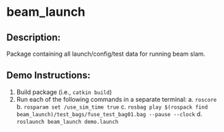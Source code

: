 # beam_launch

## Description:

Package containing all launch/config/test data for running beam slam. 


## Demo Instructions:

1. Build package (i.e., `catkin build`)
2. Run each of the following commands in a separate terminal:
   a. `roscore`
   b. `rosparam set /use_sim_time true`
   c. `rosbag play $(rospack find beam_launch)/test_bags/fuse_test_bag01.bag --pause --clock`
   d. `roslaunch beam_launch demo.launch`
